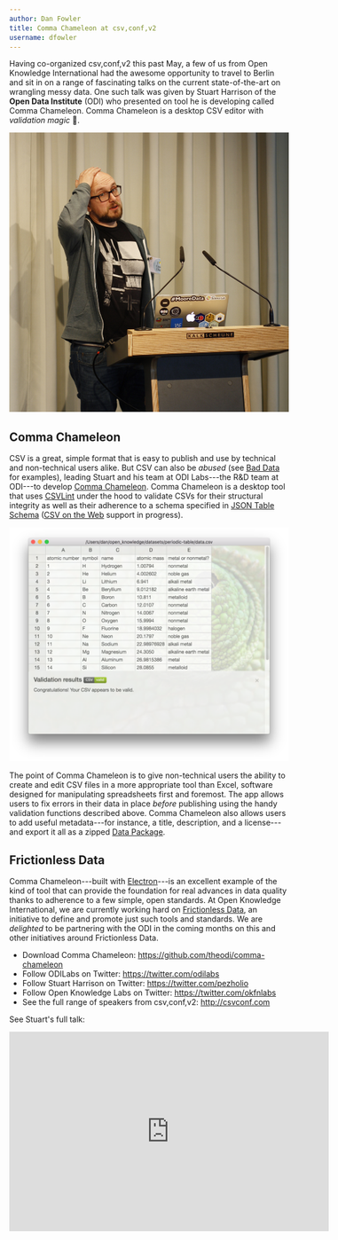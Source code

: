 ```yaml
---
author: Dan Fowler
title: Comma Chameleon at csv,conf,v2
username: dfowler
---
```


Having co-organized csv,conf,v2 this past May, a few of us from Open
Knowledge International had the awesome opportunity to travel to
Berlin and sit in on a range of fascinating talks on the current
state-of-the-art on wrangling messy data.  One such talk was given by
Stuart Harrison of the **Open Data Institute** (ODI) who presented on
tool he is developing called Comma Chameleon.  Comma Chameleon is a
desktop CSV editor with *validation magic* &#127775;.

![Stuart Harrison](/img/posts/comma-chameleon-small.jpg)

## Comma Chameleon

CSV is a great, simple format that is easy to publish and use by
technical and non-technical users alike.  But CSV can also be *abused*
(see [Bad Data][bad-data] for examples), leading Stuart and his team
at ODI Labs---the R&D team at ODI---to develop [Comma Chameleon][cc].
Comma Chameleon is a desktop tool that uses [CSVLint][csvlint] under
the hood to validate CSVs for their structural integrity as well as
their adherence to a schema specified in [JSON Table Schema][jts]
([CSV on the Web][csvw] support in progress).

![Comma Chameleon](/img/posts/comma-chameleon-period-table.png)

The point of Comma Chameleon is to give non-technical users the
ability to create and edit CSV files in a more appropriate tool than
Excel, software designed for manipulating spreadsheets first and
foremost.  The app allows users to fix errors in their data in place
*before* publishing using the handy validation functions described
above.  Comma Chameleon also allows users to add useful metadata---for
instance, a title, description, and a license---and export it all as a
zipped [Data Package][dp].

## Frictionless Data

Comma Chameleon---built with [Electron][electron]---is an excellent
example of the kind of tool that can provide the foundation for real
advances in data quality thanks to adherence to a few simple, open
standards.  At Open Knowledge International, we are currently working
hard on [Frictionless Data][fd], an initiative to define and promote
just such tools and standards.  We are *delighted* to be partnering
with the ODI in the coming months on this and other initiatives around
Frictionless Data.

* Download Comma Chameleon: <https://github.com/theodi/comma-chameleon>
* Follow ODILabs on Twitter: <https://twitter.com/odilabs>
* Follow Stuart Harrison on Twitter: <https://twitter.com/pezholio>
* Follow Open Knowledge Labs on Twitter: <https://twitter.com/okfnlabs>
* See the full range of speakers from csv,conf,v2: <http://csvconf.com>

See Stuart's full talk:

<iframe width="576px" height="360px"
src="https://www.youtube.com/embed/wIIw0cTeUG0" frameborder="0"
allowfullscreen></iframe>

[fd]: http://frictionlessdata.io/
[csvlint]: http://csvlint.io
[csvw]: http://w3c.github.io/csvw/
[jts]: http://frictionlessdata.io/guides/table-schema/
[dp]: http://frictionlessdata.io/guides/data-package/
[cc]: https://github.com/theodi/comma-chameleon
[bad-data]: http://okfnlabs.org/bad-data/
[odilabs]: https://twitter.com/ODILabs
[csvconf]: http://csvconf.com/
[electron]: http://electron.atom.io/
[pezholio]: https://twitter.com/pezholio
